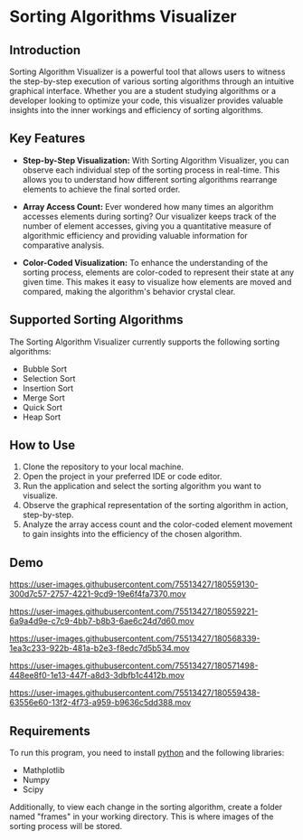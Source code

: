 # Sorting Algorithms Visualizer 

## Introduction
Sorting Algorithm Visualizer is a powerful tool that allows users to witness the step-by-step execution of various sorting algorithms through an intuitive graphical interface. Whether you are a student studying algorithms or a developer looking to optimize your code, this visualizer provides valuable insights into the inner workings and efficiency of sorting algorithms.

## Key Features

- **Step-by-Step Visualization:** With Sorting Algorithm Visualizer, you can observe each individual step of the sorting process in real-time. This allows you to understand how different sorting algorithms rearrange elements to achieve the final sorted order.

- **Array Access Count:** Ever wondered how many times an algorithm accesses elements during sorting? Our visualizer keeps track of the number of element accesses, giving you a quantitative measure of algorithmic efficiency and providing valuable information for comparative analysis.

- **Color-Coded Visualization:** To enhance the understanding of the sorting process, elements are color-coded to represent their state at any given time. This makes it easy to visualize how elements are moved and compared, making the algorithm's behavior crystal clear.

## Supported Sorting Algorithms

The Sorting Algorithm Visualizer currently supports the following sorting algorithms:

- Bubble Sort
- Selection Sort
- Insertion Sort
- Merge Sort
- Quick Sort
- Heap Sort

## How to Use

1. Clone the repository to your local machine.
2. Open the project in your preferred IDE or code editor.
3. Run the application and select the sorting algorithm you want to visualize.
4. Observe the graphical representation of the sorting algorithm in action, step-by-step.
5. Analyze the array access count and the color-coded element movement to gain insights into the efficiency of the chosen algorithm.


## Demo

https://user-images.githubusercontent.com/75513427/180559130-300d7c57-2757-4221-9cd9-19e6f4fa7370.mov


https://user-images.githubusercontent.com/75513427/180559221-6a9a4d9e-c7c9-4bb7-b8b3-6ae6c24d7d60.mov


https://user-images.githubusercontent.com/75513427/180568339-1ea3c233-922b-481a-b2e3-f8edc7d5b534.mov


https://user-images.githubusercontent.com/75513427/180571498-448ee8f0-1e13-447f-a8d3-3dbfb1c4412b.mov


https://user-images.githubusercontent.com/75513427/180559438-63556e60-13f2-4f73-a959-b9636c5dd388.mov


## Requirements
To run this program, you need to install [python](https://www.python.org/downloads/) and the following libraries:   
  * Mathplotlib 
  * Numpy
  * Scipy

Additionally, to view each change in the sorting algorithm, create a folder named "frames" in your working directory. This is where images of the sorting process will be stored.
